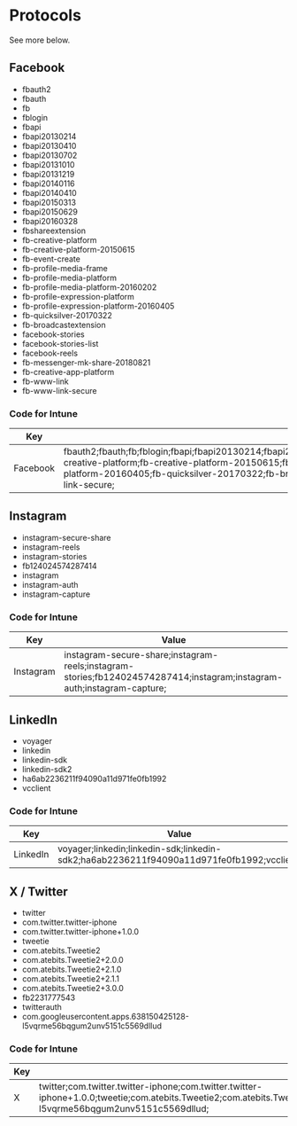 # Protocols
See more below.
## Facebook
- fbauth2
- fbauth
- fb
- fblogin
- fbapi
- fbapi20130214
- fbapi20130410
- fbapi20130702
- fbapi20131010
- fbapi20131219
- fbapi20140116
- fbapi20140410
- fbapi20150313
- fbapi20150629
- fbapi20160328
- fbshareextension
- fb-creative-platform
- fb-creative-platform-20150615
- fb-event-create
- fb-profile-media-frame
- fb-profile-media-platform
- fb-profile-media-platform-20160202
- fb-profile-expression-platform
- fb-profile-expression-platform-20160405
- fb-quicksilver-20170322
- fb-broadcastextension
- facebook-stories
- facebook-stories-list
- facebook-reels
- fb-messenger-mk-share-20180821
- fb-creative-app-platform
- fb-www-link
- fb-www-link-secure

### Code for Intune

| Key     | Value |
| ----------- | ----------- |
| Facebook     | fbauth2;fbauth;fb;fblogin;fbapi;fbapi20130214;fbapi20130410;fbapi20130702;fbapi20131010;fbapi20131219;fbapi20140116;fbapi20140410;fbapi20150313;fbapi20150629;fbapi20160328;fbshareextension;fb-creative-platform;fb-creative-platform-20150615;fb-event-create;fb-profile-media-frame;fb-profile-media-platform;fb-profile-media-platform-20160202;fb-profile-expression-platform;fb-profile-expression-platform-20160405;fb-quicksilver-20170322;fb-broadcastextension;facebook-stories;facebook-stories-list;facebook-reels;fb-messenger-mk-share-20180821;fb-creative-app-platform;fb-www-link;fb-www-link-secure; |

## Instagram
- instagram-secure-share
- instagram-reels
- instagram-stories
- fb124024574287414
- instagram
- instagram-auth
- instagram-capture

### Code for Intune

| Key     | Value |
| ----------- | ----------- |
| Instagram     | instagram-secure-share;instagram-reels;instagram-stories;fb124024574287414;instagram;instagram-auth;instagram-capture; |

## LinkedIn
- voyager
- linkedin
- linkedin-sdk
- linkedin-sdk2
- ha6ab2236211f94090a11d971fe0fb1992
- vcclient

### Code for Intune

| Key     | Value |
| ----------- | ----------- |
| LinkedIn    | voyager;linkedin;linkedin-sdk;linkedin-sdk2;ha6ab2236211f94090a11d971fe0fb1992;vcclient; |

## X / Twitter
- twitter
- com.twitter.twitter-iphone
- com.twitter.twitter-iphone+1.0.0
- tweetie
- com.atebits.Tweetie2
- com.atebits.Tweetie2+2.0.0
- com.atebits.Tweetie2+2.1.0
- com.atebits.Tweetie2+2.1.1
- com.atebits.Tweetie2+3.0.0
- fb2231777543
- twitterauth
- com.googleusercontent.apps.638150425128-l5vqrme56bqgum2unv5151c5569dllud

### Code for Intune

| Key     | Value |
| ----------- | ----------- |
| X  | twitter;com.twitter.twitter-iphone;com.twitter.twitter-iphone+1.0.0;tweetie;com.atebits.Tweetie2;com.atebits.Tweetie2+2.0.0;com.atebits.Tweetie2+2.1.0;com.atebits.Tweetie2+2.1.1;com.atebits.Tweetie2+3.0.0;fb2231777543;twitterauth;com.googleusercontent.apps.638150425128-l5vqrme56bqgum2unv5151c5569dllud; |
